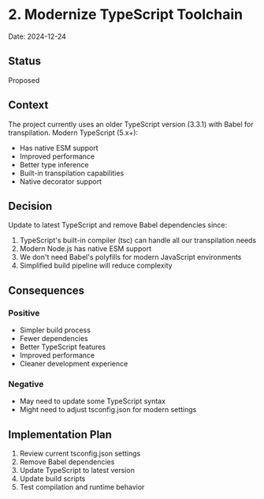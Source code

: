# 2. Modernize TypeScript Toolchain

Date: 2024-12-24

## Status
Proposed

## Context
The project currently uses an older TypeScript version (3.3.1) with Babel for transpilation. Modern TypeScript (5.x+):
- Has native ESM support
- Improved performance
- Better type inference
- Built-in transpilation capabilities
- Native decorator support

## Decision
Update to latest TypeScript and remove Babel dependencies since:
1. TypeScript's built-in compiler (tsc) can handle all our transpilation needs
2. Modern Node.js has native ESM support
3. We don't need Babel's polyfills for modern JavaScript environments
4. Simplified build pipeline will reduce complexity

## Consequences
### Positive
- Simpler build process
- Fewer dependencies
- Better TypeScript features
- Improved performance
- Cleaner development experience

### Negative
- May need to update some TypeScript syntax
- Might need to adjust tsconfig.json for modern settings

## Implementation Plan
1. Review current tsconfig.json settings
2. Remove Babel dependencies
3. Update TypeScript to latest version
4. Update build scripts
5. Test compilation and runtime behavior
